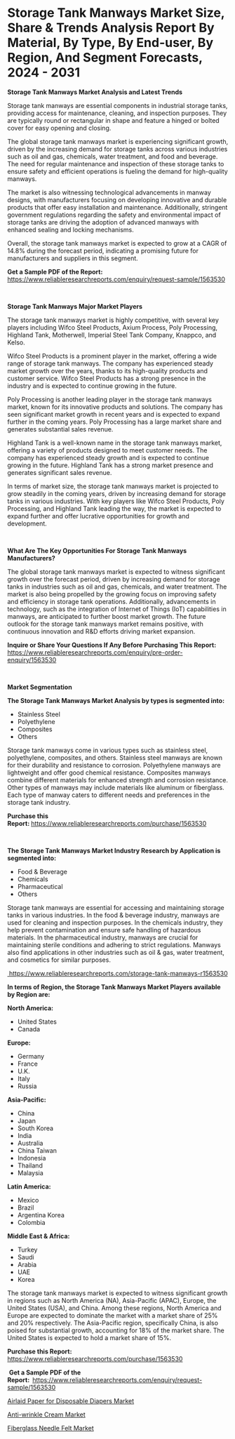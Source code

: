 <p><h1>Storage Tank Manways Market Size, Share & Trends Analysis Report By Material, By Type, By End-user, By Region, And Segment Forecasts, 2024 - 2031</h1></p><p><strong>Storage Tank Manways Market Analysis and Latest Trends</strong></p>
<p><p>Storage tank manways are essential components in industrial storage tanks, providing access for maintenance, cleaning, and inspection purposes. They are typically round or rectangular in shape and feature a hinged or bolted cover for easy opening and closing.</p><p>The global storage tank manways market is experiencing significant growth, driven by the increasing demand for storage tanks across various industries such as oil and gas, chemicals, water treatment, and food and beverage. The need for regular maintenance and inspection of these storage tanks to ensure safety and efficient operations is fueling the demand for high-quality manways.</p><p>The market is also witnessing technological advancements in manway designs, with manufacturers focusing on developing innovative and durable products that offer easy installation and maintenance. Additionally, stringent government regulations regarding the safety and environmental impact of storage tanks are driving the adoption of advanced manways with enhanced sealing and locking mechanisms.</p><p>Overall, the storage tank manways market is expected to grow at a CAGR of 14.8% during the forecast period, indicating a promising future for manufacturers and suppliers in this segment.</p></p>
<p><strong>Get a Sample PDF of the Report:&nbsp;</strong> <a href="https://www.reliableresearchreports.com/enquiry/request-sample/1563530">https://www.reliableresearchreports.com/enquiry/request-sample/1563530</a></p>
<p>&nbsp;</p>
<p><strong>Storage Tank Manways Major Market Players</strong></p>
<p><p>The storage tank manways market is highly competitive, with several key players including Wifco Steel Products, Axium Process, Poly Processing, Highland Tank, Motherwell, Imperial Steel Tank Company, Knappco, and Kelso.</p><p>Wifco Steel Products is a prominent player in the market, offering a wide range of storage tank manways. The company has experienced steady market growth over the years, thanks to its high-quality products and customer service. Wifco Steel Products has a strong presence in the industry and is expected to continue growing in the future.</p><p>Poly Processing is another leading player in the storage tank manways market, known for its innovative products and solutions. The company has seen significant market growth in recent years and is expected to expand further in the coming years. Poly Processing has a large market share and generates substantial sales revenue.</p><p>Highland Tank is a well-known name in the storage tank manways market, offering a variety of products designed to meet customer needs. The company has experienced steady growth and is expected to continue growing in the future. Highland Tank has a strong market presence and generates significant sales revenue.</p><p>In terms of market size, the storage tank manways market is projected to grow steadily in the coming years, driven by increasing demand for storage tanks in various industries. With key players like Wifco Steel Products, Poly Processing, and Highland Tank leading the way, the market is expected to expand further and offer lucrative opportunities for growth and development.</p></p>
<p>&nbsp;</p>
<p><strong>What Are The Key Opportunities For Storage Tank Manways Manufacturers?</strong></p>
<p><p>The global storage tank manways market is expected to witness significant growth over the forecast period, driven by increasing demand for storage tanks in industries such as oil and gas, chemicals, and water treatment. The market is also being propelled by the growing focus on improving safety and efficiency in storage tank operations. Additionally, advancements in technology, such as the integration of Internet of Things (IoT) capabilities in manways, are anticipated to further boost market growth. The future outlook for the storage tank manways market remains positive, with continuous innovation and R&D efforts driving market expansion.</p></p>
<p><strong>Inquire or Share Your Questions If Any Before Purchasing This Report:</strong> <a href="https://www.reliableresearchreports.com/enquiry/pre-order-enquiry/1563530">https://www.reliableresearchreports.com/enquiry/pre-order-enquiry/1563530</a></p>
<p>&nbsp;</p>
<p><strong>Market Segmentation</strong></p>
<p><strong>The Storage Tank Manways Market Analysis by types is segmented into:</strong></p>
<p><ul><li>Stainless Steel</li><li>Polyethylene</li><li>Composites</li><li>Others</li></ul></p>
<p><p>Storage tank manways come in various types such as stainless steel, polyethylene, composites, and others. Stainless steel manways are known for their durability and resistance to corrosion. Polyethylene manways are lightweight and offer good chemical resistance. Composites manways combine different materials for enhanced strength and corrosion resistance. Other types of manways may include materials like aluminum or fiberglass. Each type of manway caters to different needs and preferences in the storage tank industry.</p></p>
<p><strong>Purchase this Report:&nbsp;</strong><a href="https://www.reliableresearchreports.com/purchase/1563530">https://www.reliableresearchreports.com/purchase/1563530</a></p>
<p>&nbsp;</p>
<p><strong>The Storage Tank Manways Market Industry Research by Application is segmented into:</strong></p>
<p><ul><li>Food & Beverage</li><li>Chemicals</li><li>Pharmaceutical</li><li>Others</li></ul></p>
<p><p>Storage tank manways are essential for accessing and maintaining storage tanks in various industries. In the food & beverage industry, manways are used for cleaning and inspection purposes. In the chemicals industry, they help prevent contamination and ensure safe handling of hazardous materials. In the pharmaceutical industry, manways are crucial for maintaining sterile conditions and adhering to strict regulations. Manways also find applications in other industries such as oil & gas, water treatment, and cosmetics for similar purposes.</p></p>
<p><a href="https://www.reliableresearchreports.com/storage-tank-manways-r1563530">&nbsp;https://www.reliableresearchreports.com/storage-tank-manways-r1563530</a></p>
<p><strong>In terms of Region, the Storage Tank Manways Market Players available by Region are:</strong></p>
<p>
    <p> <strong> North America: </strong>
        <ul>
            <li>United States</li>
            <li>Canada</li>
        </ul>
        </p> 
    <p> <strong> Europe: </strong>
        <ul>
            <li>Germany</li>
            <li>France</li>
            <li>U.K.</li>
            <li>Italy</li>
            <li>Russia</li>
        </ul>
        </p> 
    <p> <strong> Asia-Pacific: </strong>
        <ul>
            <li>China</li>
            <li>Japan</li>
            <li>South Korea</li>
            <li>India</li>
            <li>Australia</li>
            <li>China Taiwan</li>
            <li>Indonesia</li>
            <li>Thailand</li>
            <li>Malaysia</li>
        </ul>
        </p> 
    <p> <strong> Latin America: </strong>
        <ul>
            <li>Mexico</li>
            <li>Brazil</li>
            <li>Argentina Korea</li>
            <li>Colombia</li>
        </ul>
        </p> 
    <p> <strong> Middle East & Africa: </strong>
        <ul>
            <li>Turkey</li>
            <li>Saudi</li>
            <li>Arabia</li>
            <li>UAE</li>
            <li>Korea</li>
        </ul>
    </p>
    </p>
<p><p>The storage tank manways market is expected to witness significant growth in regions such as North America (NA), Asia-Pacific (APAC), Europe, the United States (USA), and China. Among these regions, North America and Europe are expected to dominate the market with a market share of 25% and 20% respectively. The Asia-Pacific region, specifically China, is also poised for substantial growth, accounting for 18% of the market share. The United States is expected to hold a market share of 15%.</p></p>
<p><strong>Purchase this Report: </strong><a href="https://www.reliableresearchreports.com/purchase/1563530">https://www.reliableresearchreports.com/purchase/1563530</a></p>
<p>&nbsp;<strong>Get a Sample PDF of the Report:&nbsp;&nbsp;</strong><a href="https://www.reliableresearchreports.com/enquiry/request-sample/1563530">https://www.reliableresearchreports.com/enquiry/request-sample/1563530</a></p>
<p><strong></strong></p>
<p><p><a href="https://www.linkedin.com/pulse/strategic-insights-global-airlaid-paper-disposable-diapers-l0c3e">Airlaid Paper for Disposable Diapers Market</a></p><p><a href="https://github.com/josesg55/Market-Research-Report-List-3/blob/main/anti-wrinkle-cream-market.md">Anti-wrinkle Cream Market</a></p><p><a href="https://www.linkedin.com/pulse/global-fiberglass-needle-felt-market-exploring-share-trends-future-udczf">Fiberglass Needle Felt Market</a></p></p>